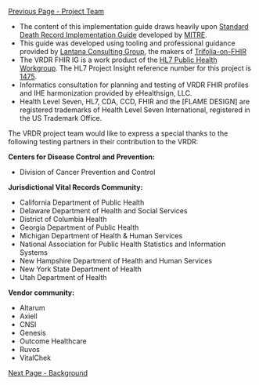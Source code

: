 [Previous Page - Project Team](ProjectTeam.html)

* The content of this implementation guide draws heavily upon [Standard Death Record Implementation Guide](https://nightingaleproject.github.io/fhir-death-record/guide/index.html) developed by [MITRE](https://www.mitre.org/). 
* This guide was developed using tooling and professional guidance provided by [Lantana Consulting Group](https://www.lantanagroup.com/), the makers of [Trifolia-on-FHIR](https://trifolia-fhir-dev.lantanagroup.com/)
* The VRDR FHIR IG is a work product of the [HL7 Public Health Workgroup](http://www.hl7.org/Special/committees/pher/overview.cfm). The HL7 Project Insight reference number for this project is [1475](http://www.hl7.org/Special/committees/pher/projects.cfm?action=edit&ProjectNumber=1475).
* Informatics consultation for planning and testing of VRDR FHIR profiles and IHE harmonization provided by eHealthsign, LLC.
* Health Level Seven, HL7, CDA, CCD, FHIR and the [FLAME DESIGN]  are registered trademarks of Health Level Seven International, registered in the US Trademark Office.

The VRDR project team would like to express a special thanks to the following testing partners in their contribution to the VRDR:

**Centers for Disease Control and Prevention:**
- Division of Cancer Prevention and Control

**Jurisdictional Vital Records Community:**
- California Department of Public Health
- Delaware Department of Health and Social Services
- District of Columbia Health
- Georgia Department of Public Health
- Michigan Department of Health & Human Services
- National Association for Public Health Statistics and Information Systems
- New Hampshire Department of Health and Human Services
- New York State Department of Health
- Utah Department of Health

**Vendor community:**
- Altarum
- Axiell
- CNSI
- Genesis
- Outcome Healthcare
- Ruvos
- VitalChek


[Next Page - Background](Background.html)